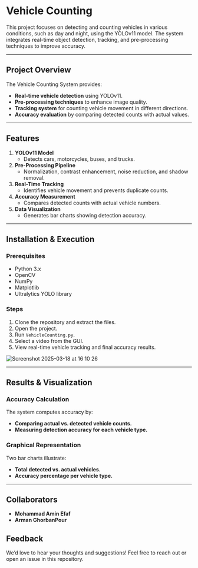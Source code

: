 # Vehicle Counting

This project focuses on detecting and counting vehicles in various conditions, such as day and night, using the YOLOv11 model. The system integrates real-time object detection, tracking, and pre-processing techniques to improve accuracy.

---

## Project Overview

The Vehicle Counting System provides:
- **Real-time vehicle detection** using YOLOv11.
- **Pre-processing techniques** to enhance image quality.
- **Tracking system** for counting vehicle movement in different directions.
- **Accuracy evaluation** by comparing detected counts with actual values.

---

## Features

1. **YOLOv11 Model**
   - Detects cars, motorcycles, buses, and trucks.
2. **Pre-Processing Pipeline**
   - Normalization, contrast enhancement, noise reduction, and shadow removal.
3. **Real-Time Tracking**
   - Identifies vehicle movement and prevents duplicate counts.
4. **Accuracy Measurement**
   - Compares detected counts with actual vehicle numbers.
5. **Data Visualization**
   - Generates bar charts showing detection accuracy.

---

## Installation & Execution

### Prerequisites
- Python 3.x
- OpenCV
- NumPy
- Matplotlib
- Ultralytics YOLO library

### Steps
1. Clone the repository and extract the files.
2. Open the project.
3. Run `VehicleCounting.py`.
4. Select a video from the GUI.
5. View real-time vehicle tracking and final accuracy results.

![Screenshot 2025-03-18 at 16 10 26](https://github.com/user-attachments/assets/6c7d957f-a20a-4af0-a125-92e816126d61)

---

## Results & Visualization

### Accuracy Calculation
The system computes accuracy by:
- **Comparing actual vs. detected vehicle counts.**
- **Measuring detection accuracy for each vehicle type.**

### Graphical Representation
Two bar charts illustrate:
- **Total detected vs. actual vehicles.**
- **Accuracy percentage per vehicle type.**

---

## Collaborators
- **Mohammad Amin Efaf**
- **Arman GhorbanPour**

## Feedback
We’d love to hear your thoughts and suggestions! Feel free to reach out or open an issue in this repository.
